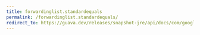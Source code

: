 ```yaml
---
title: forwardinglist.standardequals
permalink: /forwardinglist.standardequals/
redirect_to: https://guava.dev/releases/snapshot-jre/api/docs/com/google/common/collect/ForwardingList.html#standardEquals-java.lang.Object-
---
```


